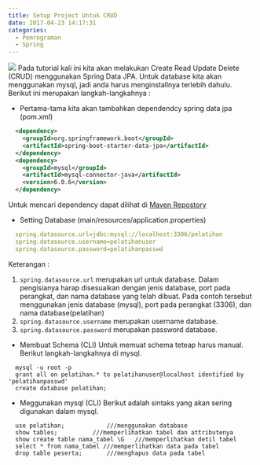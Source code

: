 ```yaml
---
title: Setup Project Untuk CRUD
date: 2017-04-23 14:17:31
categories:
  - Pemrograman
  - Spring
---
```

![](/images/springboot.png)
Pada tutorial kali ini kita akan melakukan Create Read Update Delete (CRUD) menggunakan Spring Data JPA. Untuk database kita akan menggunakan mysql, jadi anda harus menginstallnya terlebih dahulu. Berikut ini merupakan langkah-langkahnya :

- Pertama-tama kita akan tambahkan dependendcy spring data jpa (pom.xml)

```xml
  <dependency>
    <groupId>org.springframework.boot</groupId>
    <artifactId>spring-boot-starter-data-jpa</artifactId>
  </dependency>
  <dependency>
    <groupId>mysql</groupId>
    <artifactId>mysql-connector-java</artifactId>
    <version>6.0.6</version>
  </dependency>
```
Untuk mencari dependency dapat dilihat di [Maven Repostory](https://mvnrepository.com)

- Setting Database (main/resources/application.properties)

```yml
  spring.datasource.url=jdbc:mysql://localhost:3306/pelatihan
  spring.datasource.username=pelatihanuser
  spring.datasource.password=pelatihanpasswd
```
Keterangan :
1. `spring.datasource.url` merupakan url untuk database. Dalam pengisianya harap disesuaikan dengan jenis database, port pada perangkat, dan nama database yang telah dibuat. Pada contoh tersebut menggunakan jenis database (mysql), port pada perangkat (3306), dan nama database(pelatihan)
2. `spring.datasource.username` merupakan username database.
3. `spring.datasource.password` merupakan password database.


- Membuat Schema (CLI)
Untuk memuat schema teteap harus manual. Berikut langkah-langkahnya di mysql.
```
  mysql -u root -p
  grant all on pelatihan.* to pelatihanuser@localhost identified by 'pelatihanpasswd'
  create database pelatihan;
```

- Meggunakan mysql (CLI)
Berikut adalah sintaks yang akan sering digunakan dalam mysql.
```
  use pelatihan;			///menggunakan database
  show tables;			///memperlihatkan tabel dan attributenya
  show create table nama_tabel \G	///memperlihatkan detil tabel
  select * from nama_tabel ///memperlihatkan data pada tabel
  drop table peserta;		///menghapus data pada tabel
```
